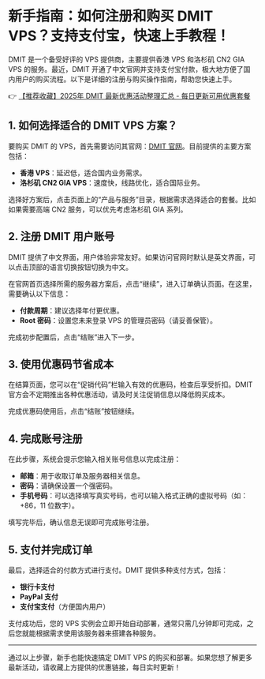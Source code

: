 # 新手指南：如何注册和购买 DMIT VPS？支持支付宝，快速上手教程！

DMIT 是一个备受好评的 VPS 提供商，主要提供香港 VPS 和洛杉矶 CN2 GIA VPS 的服务。最近，DMIT 开通了中文官网并支持支付宝付款，极大地方便了国内用户的购买流程。以下是详细的注册与购买操作指南，帮助您快速上手。

👉 [【推荐收藏】2025年 DMIT 最新优惠活动整理汇总 - 每日更新可用优惠套餐](https://bit.ly/dmit_coupon)

## 1. 如何选择适合的 DMIT VPS 方案？

要购买 DMIT 的 VPS，首先需要访问其官网：[DMIT 官网](https://bit.ly/dmit_coupon)。目前提供的主要方案包括：

- **香港 VPS**：延迟低，适合国内业务需求。
- **洛杉矶 CN2 GIA VPS**：速度快，线路优化，适合国际业务。

选择好方案后，点击页面上的“产品与服务”目录，根据需求选择适合的套餐。比如如果需要高端 CN2 服务，可以优先考虑洛杉矶 GIA 系列。

## 2. 注册 DMIT 用户账号

DMIT 提供了中文界面，用户体验非常友好。如果访问官网时默认是英文界面，可以点击顶部的语言切换按钮切换为中文。

在官网首页选择所需的服务器方案后，点击“继续”，进入订单确认页面。在这里，需要确认以下信息：

- **付款周期**：建议选择年付更优惠。
- **Root 密码**：设置您未来登录 VPS 的管理员密码（请妥善保管）。

完成初步配置后，点击“结账”进入下一步。

## 3. 使用优惠码节省成本

在结算页面，您可以在“促销代码”栏输入有效的优惠码，检查后享受折扣。DMIT 官方会不定期推出各种优惠活动，请及时关注促销信息以降低购买成本。

完成优惠码使用后，点击“结账”按钮继续。

## 4. 完成账号注册

在此步骤，系统会提示您输入相关账号信息以完成注册：

- **邮箱**：用于收取订单及服务器相关信息。
- **密码**：请确保设置一个强密码。
- **手机号码**：可以选择填写真实号码，也可以输入格式正确的虚拟号码（如：+86，11 位数字）。

填写完毕后，确认信息无误即可完成账号注册。

## 5. 支付并完成订单

最后，选择适合的付款方式进行支付。DMIT 提供多种支付方式，包括：

- **银行卡支付**
- **PayPal 支付**
- **支付宝支付**（方便国内用户）

支付成功后，您的 VPS 实例会立即开始自动部署，通常只需几分钟即可完成，之后您就能根据需求使用该服务器来搭建各种服务。

---

通过以上步骤，新手也能快速搞定 DMIT VPS 的购买和部署。如果您想了解更多最新活动，请收藏上方提供的优惠链接，每日实时更新！